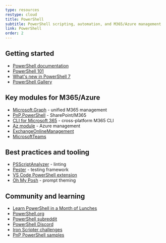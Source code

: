 ```yaml
---
type: resources
restype: cloud
title: PowerShell
subtitle: PowerShell scripting, automation, and M365/Azure management
link: PowerShell
order: 2
---
```


## Getting started

* [PowerShell documentation](https://learn.microsoft.com/powershell/)
* [PowerShell 101](https://learn.microsoft.com/powershell/scripting/learn/ps101/00-introduction)
* [What's new in PowerShell 7](https://learn.microsoft.com/powershell/scripting/whats-new/what-s-new-in-powershell-7)
* [PowerShell Gallery](https://www.powershellgallery.com/)

## Key modules for M365/Azure

* [Microsoft.Graph](https://learn.microsoft.com/powershell/microsoftgraph/) - unified M365 management
* [PnP.PowerShell](https://pnp.github.io/powershell/) - SharePoint/M365
* [CLI for Microsoft 365](https://pnp.github.io/cli-microsoft365/) - cross-platform M365 CLI
* [Az module](https://learn.microsoft.com/powershell/azure/) - Azure management
* [ExchangeOnlineManagement](https://learn.microsoft.com/powershell/exchange/exchange-online-powershell)
* [MicrosoftTeams](https://learn.microsoft.com/microsoftteams/teams-powershell-overview)

## Best practices and tooling

* [PSScriptAnalyzer](https://github.com/PowerShell/PSScriptAnalyzer) - linting
* [Pester](https://pester.dev/) - testing framework
* [VS Code PowerShell extension](https://marketplace.visualstudio.com/items?itemName=ms-vscode.PowerShell)
* [Oh My Posh](https://ohmyposh.dev/) - prompt theming

## Community and learning

* [Learn PowerShell in a Month of Lunches](https://www.manning.com/books/learn-powershell-in-a-month-of-lunches)
* [PowerShell.org](https://powershell.org/)
* [PowerShell subreddit](https://www.reddit.com/r/PowerShell/)
* [PowerShell Discord](https://aka.ms/psdiscord)
* [Iron Scripter challenges](https://ironscripter.us/)
* [PnP PowerShell samples](https://pnp.github.io/script-samples/)
